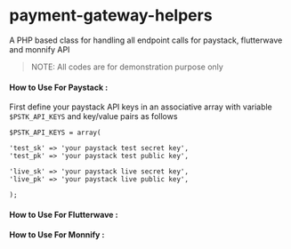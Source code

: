 # payment-gateway-helpers
A PHP based class for handling all endpoint calls for paystack, flutterwave and monnify API
> NOTE: All codes are for demonstration purpose only


#### How to Use For Paystack :
First define your paystack API keys in an associative array with variable `$PSTK_API_KEYS` and key/value pairs as follows 
```
$PSTK_API_KEYS = array(

'test_sk' => 'your paystack test secret key',
'test_pk' => 'your paystack test public key', 
		
'live_sk' => 'your paystack live secret key',
'live_pk' => 'your paystack live public key',
		
);

```

#### How to Use For Flutterwave :

#### How to Use For Monnify :
   
